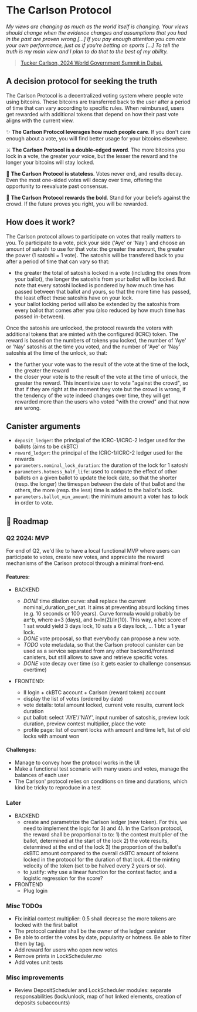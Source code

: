 # The Carlson Protocol

*My views are changing as much as the world itself is changing. Your views should change when the evidence changes and assumptions that you had in the past are proven wrong [...] If you pay enough attention you can rate your own performance, just as if you're betting on sports [...] To tell the truth is my main view and I plan to do that to the best of my ability.*
> [Tucker Carlson, 2024 World Government Summit in Dubai.](https://youtu.be/mMXikZM_O80?si=bSkrQ0C2GeTJe7TV&t=118)

## A decision protocol for seeking the truth

The Carlson Protocol is a decentralized voting system where people vote using bitcoins. These bitcoins are transferred back to the user after a period of time that can vary according to specific rules. When reimbursed, users get rewarded with additional tokens that depend on how their past vote aligns with the current view.

✨ **The Carlson Protocol leverages how much people care**. If you don't care enough about a vote, you will find better usage for your bitcoins elsewhere.

⚔️ **The Carlson Protocol is a double-edged sword**. The more bitcoins you lock in a vote, the greater your voice, but the lesser the reward and the longer your bitcoins will stay locked.

🗽 **The Carlson Protocol is stateless**. Votes never end, and results decay. Even the most one-sided votes will decay over time, offering the opportunity to reevaluate past consensus.

💪 **The Carlson Protocol rewards the bold**. Stand for your beliefs against the crowd. If the future proves you right, you will be rewarded.

## How does it work?

The Carlson protocol allows to participate on votes that really matters to you. To participate to a vote, pick your side ('Aye' or 'Nay') and choose an amount of satoshi to use for that vote: the greater the amount, the greater the power (1 satoshi = 1 vote). The satoshis will be transfered back to you after a period of time that can vary so that:
 - the greater the total of satoshis locked in a vote (including the ones from your ballot), the longer the satoshis from your ballot will be locked. But note that every satoshi locked is pondered by how much time has passed between that ballot and yours, so that the more time has passed, the least effect these satoshis have on your lock.
 - your ballot locking period will also be extended by the satoshis from every ballot that comes after you (also reduced by how much time has passed in-between).

 Once the satoshis are unlocked, the protocol rewards the voters with additional tokens that are minted with the configured (ICRC) token. The reward is based on the numbers of tokens you locked, the number of 'Aye' or 'Nay' satoshis at the time you voted, and the number of 'Aye' or 'Nay' satoshis at the time of the unlock, so that:
 - the further your vote was to the result of the vote at the time of the lock, the greater the reward
 - the closer your vote is to the result of the vote at the time of unlock, the greater the reward.
This incentivize user to vote "against the crowd", so that if they are right at the moment they vote but the crowd is wrong, if the tendency of the vote indeed changes over time, they will get rewarded more than the users who voted "with the crowd" and that now are wrong.

## Canister arguments

- `deposit_ledger`: the principal of the ICRC-1/ICRC-2 ledger used for the ballots (aims to be ckBTC)
- `reward_ledger`: the principal of the ICRC-1/ICRC-2 ledger used for the rewards
- `parameters.nominal_lock_duration`: the duration of the lock for 1 satoshi
- `parameters.hotness_half_life`: used to compute the effect of other ballots on a given ballot to update the lock date, so that the shorter (resp. the longer) the timespan between the date of that ballot and the others, the more (resp. the less) time is added to the ballot's lock.
- `parameters.ballot_min_amount`: the minimum amount a voter has to lock in order to vote.

## 🚧 Roadmap

### Q2 2024: MVP

For end of Q2, we'd like to have a local functional MVP where users can participate to votes, create new votes, and appreciate the reward mechanisms of the Carlson protocol through a minimal front-end.

#### Features:

- BACKEND
  - *DONE* time dilation curve: shall replace the current nominal_duration_per_sat. It aims at preventing absurd locking times (e.g. 10 seconds or 100 years). Curve formula would probably be ax^b, where a=3 (days), and b=ln(2)/ln(10). This way, a hot score of 1 sat would yield 3 days lock, 10 sats a 6 days lock, ... 1 btc a 1 year lock.
  - *DONE* vote proposal, so that everybody can propose a new vote.
  - *TODO* vote metadata, so that the Carlson protocol canister can be used as a service separated from any other backend/frontend canisters, but still allows to save and retrieve specific votes.
  - *DONE* vote decay over time (so it gets easier to challenge consensus overtime)

- FRONTEND:
  - II login + ckBTC account + Carlson (reward token) account
  - display the list of votes (ordered by date)
  - vote details: total amount locked, current vote results, current lock duration
  - put ballot: select 'AYE'/'NAY', input number of satoshis, preview lock duration, preview contest multiplier, place the vote
  - profile page: list of current locks with amount and time left, list of old locks with amount won

#### Challenges:
  
  - Manage to convey how the protocol works in the UI
  - Make a functional test scenario with many users and votes, manage the balances of each user
  - The Carlson' protocol relies on conditions on time and durations, which kind be tricky to reproduce in a test

### Later

- BACKEND
  - create and parametrize the Carlson ledger (new token). For this, we need to implement the logic for 3) and 4). In the Carlson protocol, the reward shall be proportional to to:
        1) the contest multiplier of the ballot, determined at the start of the lock
        2) the vote results, determined at the end of the lock
        3) the proportion of the ballot's ckBTC amount compared to the overall ckBTC amount of tokens locked in the protocol for the duration of that lock.
        4) the minting velocity of the token (set to be halved every 2 years or so).
  - to justify: why use a linear function for the contest factor, and a logistic regression for the score?
- FRONTEND
  - Plug login

### Misc TODOs

- Fix initial contest multiplier: 0.5 shall decrease the more tokens are locked with the first ballot
- The protocol canister shall be the owner of the ledger canister
- Be able to order the votes by date, popularity or hotness. Be able to filter them by tag.
- Add reward for users who open new votes
- Remove prints in LockScheduler.mo
- Add votes unit tests

### Misc improvements
- Review DepositScheduler and LockScheduler modules: separate responsabilities (lock/unlock, map of hot linked elements, creation of deposits subaccounts)